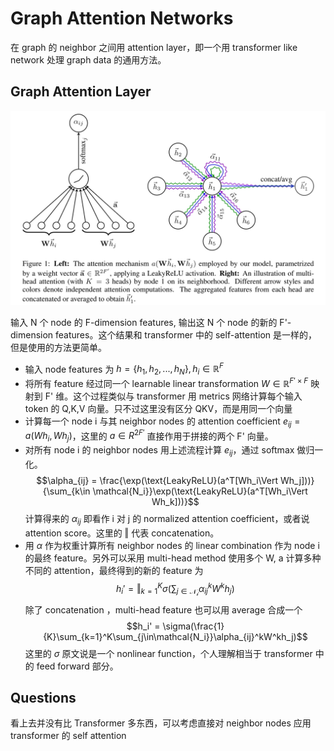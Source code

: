 # Graph Attention Networks
在 graph 的 neighbor 之间用 attention layer，即一个用 transformer like network 处理 graph data 的通用方法。

## Graph Attention Layer
![](../imgs/GAT.png)

输入 N 个 node 的 F-dimension features, 输出这 N 个 node 的新的 F'-dimension features。这个结果和 transformer 中的 self-attention 是一样的，但是使用的方法更简单。

- 输入 node features 为 $h=\{h_1, h_2, ..., h_N\}, h_i\in \mathbb{R}^F$
- 将所有 feature 经过同一个 learnable linear transformation $W\in \mathbb{R}^{F'\times F}$ 映射到 F' 维。这个过程类似与 transformer 用 metrics 网络计算每个输入 token 的 Q,K,V 向量。只不过这里没有区分 QKV，而是用同一个向量
- 计算每一个 node i 与其 neighbor nodes 的 attention coefficient $e_{ij} = a(Wh_i, Wh_j)$，这里的 $a\in R^{2F'}$ 直接作用于拼接的两个 F' 向量。
- 对所有 node i 的 neighbor nodes 用上述流程计算 $e_{ij}$，通过 softmax 做归一化。
  $$\alpha_{ij} = \frac{\exp(\text{LeakyReLU}(a^T[Wh_i\Vert Wh_j]))}{\sum_{k\in \mathcal{N_i}}\exp(\text{LeakyReLU}(a^T[Wh_i\Vert Wh_k]))}$$
  计算得来的 $\alpha_{ij}$ 即看作 i 对 j 的 normalized attention coefficient，或者说 attention score。这里的 $\Vert$ 代表 concatenation。
- 用 $\alpha$ 作为权重计算所有 neighbor nodes 的 linear combination 作为 node i 的最终 feature。另外可以采用 multi-head method 使用多个 W, a 计算多种不同的 attention，最终得到的新的 feature 为
  $$h_i' = \Vert_{k=1}^K\sigma(\sum_{j\in\mathcal{N_i}}\alpha_{ij}^kW^kh_j)$$
  除了 concatenation ，multi-head feature 也可以用 average 合成一个
  $$h_i' = \sigma(\frac{1}{K}\sum_{k=1}^K\sum_{j\in\mathcal{N_i}}\alpha_{ij}^kW^kh_j)$$
  这里的 $\sigma$ 原文说是一个 nonlinear function，个人理解相当于 transformer 中的 feed forward 部分。

## Questions
看上去并没有比 Transformer 多东西，可以考虑直接对 neighbor nodes 应用 transformer 的 self attention